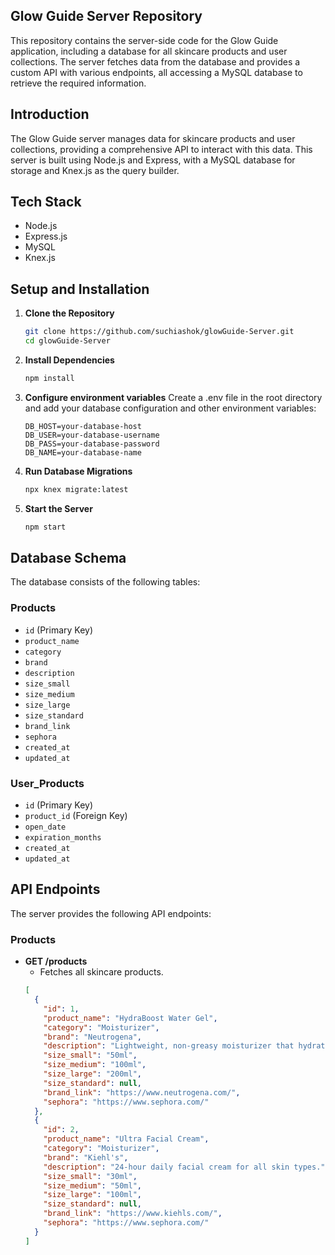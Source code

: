 ## Glow Guide Server Repository

This repository contains the server-side code for the Glow Guide application, including a database for all skincare products and user collections. The server fetches data from the database and provides a custom API with various endpoints, all accessing a MySQL database to retrieve the required information.

## Introduction

The Glow Guide server manages data for skincare products and user collections, providing a comprehensive API to interact with this data. This server is built using Node.js and Express, with a MySQL database for storage and Knex.js as the query builder.

## Tech Stack

- Node.js
- Express.js
- MySQL
- Knex.js

## Setup and Installation

1. **Clone the Repository**

   ```bash
   git clone https://github.com/suchiashok/glowGuide-Server.git
   cd glowGuide-Server

   ```

2. **Install Dependencies**

   ```bash
   npm install

   ```

3. **Configure environment variables**
   Create a .env file in the root directory and add your database configuration and other environment variables:
   ```env
   DB_HOST=your-database-host
   DB_USER=your-database-username
   DB_PASS=your-database-password
   DB_NAME=your-database-name

4. **Run Database Migrations**

   ```bash
   npx knex migrate:latest

   ```

5. **Start the Server**
   ```bash
   npm start
   ```

## Database Schema

The database consists of the following tables:

### Products

- `id` (Primary Key)
- `product_name`
- `category`
- `brand`
- `description`
- `size_small`
- `size_medium`
- `size_large`
- `size_standard`
- `brand_link`
- `sephora`
- `created_at`
- `updated_at`

### User_Products

- `id` (Primary Key)
- `product_id` (Foreign Key)
- `open_date`
- `expiration_months`
- `created_at`
- `updated_at`

## API Endpoints

The server provides the following API endpoints:

### Products

- **GET /products**
  - Fetches all skincare products.
  ```json
  [
    {
      "id": 1,
      "product_name": "HydraBoost Water Gel",
      "category": "Moisturizer",
      "brand": "Neutrogena",
      "description": "Lightweight, non-greasy moisturizer that hydrates and smooths skin.",
      "size_small": "50ml",
      "size_medium": "100ml",
      "size_large": "200ml",
      "size_standard": null,
      "brand_link": "https://www.neutrogena.com/",
      "sephora": "https://www.sephora.com/"
    },
    {
      "id": 2,
      "product_name": "Ultra Facial Cream",
      "category": "Moisturizer",
      "brand": "Kiehl's",
      "description": "24-hour daily facial cream for all skin types.",
      "size_small": "30ml",
      "size_medium": "50ml",
      "size_large": "100ml",
      "size_standard": null,
      "brand_link": "https://www.kiehls.com/",
      "sephora": "https://www.sephora.com/"
    }
  ]
  ```
